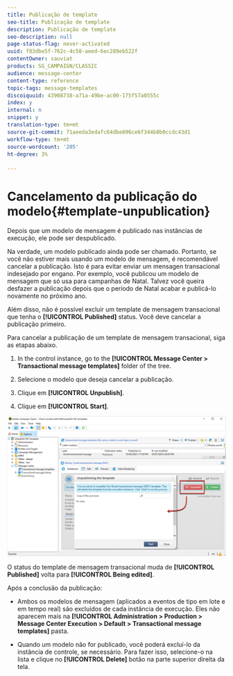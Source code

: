 ```yaml
---
title: Publicação de template
seo-title: Publicação de template
description: Publicação de template
seo-description: null
page-status-flag: never-activated
uuid: f83dbe5f-762c-4c58-aeed-6ec289eb522f
contentOwner: sauviat
products: SG_CAMPAIGN/CLASSIC
audience: message-center
content-type: reference
topic-tags: message-templates
discoiquuid: 43908738-a71a-49be-ac00-175f57a0555c
index: y
internal: n
snippet: y
translation-type: tm+mt
source-git-commit: 71aeeda3edafc64dbe696ce6f344b8b0ccdc43d1
workflow-type: tm+mt
source-wordcount: '205'
ht-degree: 3%

---
```



# Cancelamento da publicação do modelo{#template-unpublication}

Depois que um modelo de mensagem é publicado nas instâncias de execução, ele pode ser despublicado.

Na verdade, um modelo publicado ainda pode ser chamado. Portanto, se você não estiver mais usando um modelo de mensagem, é recomendável cancelar a publicação. Isto é para evitar enviar um mensagen transacional indesejado por engano. Por exemplo, você publicou um modelo de mensagem que só usa para campanhas de Natal. Talvez você queira desfazer a publicação depois que o período de Natal acabar e publicá-lo novamente no próximo ano.

Além disso, não é possível excluir um template de mensagem transacional que tenha o **[!UICONTROL Published]** status. Você deve cancelar a publicação primeiro.

Para cancelar a publicação de um template de mensagem transacional, siga as etapas abaixo.

1. In the control instance, go to the **[!UICONTROL Message Center > Transactional message templates]** folder of the tree.
1. Selecione o modelo que deseja cancelar a publicação.
1. Clique em **[!UICONTROL Unpublish]**.

   <!--1. Fill in the **[!UICONTROL Log of the process]** field.-->

1. Clique em **[!UICONTROL Start]**.

![](assets/message-center-unpublish.png)

O status do template de mensagem transacional muda de **[!UICONTROL Published]** volta para **[!UICONTROL Being edited]**.

Após a conclusão da publicação:

* Ambos os modelos de mensagem (aplicados a eventos de tipo em lote e em tempo real) são excluídos de cada instância de execução. Eles não aparecem mais na **[!UICONTROL Administration > Production > Message Center Execution > Default > Transactional message templates]** pasta.

* Quando um modelo não for publicado, você poderá excluí-lo da instância de controle, se necessário. Para fazer isso, selecione-o na lista e clique no **[!UICONTROL Delete]** botão na parte superior direita da tela.
